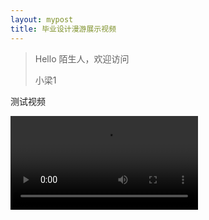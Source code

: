 ```yaml
---
layout: mypost
title: 毕业设计漫游展示视频
---
```


> Hello 陌生人，欢迎访问 
>
> 小梁1

测试视频

<video src="https://liangx.work/assets/4e399dcc763ab034bc4f12ba0a45adc8.mp4" controls></video>
